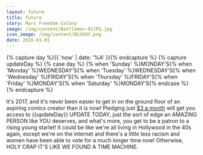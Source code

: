 ```yaml
---
layout: future
title: future
story: Mars Freedom Colony
image: /img/content/Battlemon-01JPG.jpg
icon_image: /img/content/BLUSHY.png
date: 2016-01-01
---
```


{% capture day %}{{ 'now' | date: '%A' }}{% endcapture %}
{% capture updateDay %}
{% case day %}
  {% when 'Sunday' %}MONDAY'S{% when 'Monday' %}WEDNESDAY'S{% when 'Tuesday' %}WEDNESDAY'S{% when 'Wednesday' %}FRIDAY'S{% when 'Thursday' %}FRIDAY'S{% when 'Friday' %}MONDAY'S{% when 'Saturday' %}MONDAY'S{% endcase %}
{% endcapture %}

It's 2017, and it's never been easier to get in on the ground floor of an aspiring comics creator than it is now! Pledging just [$3 a month](http://patreon.com/fabelaro) 
will get you access to {{updateDay}} UPDATE TODAY, just the sort of edge an AMAZING PERSON like YOU deserves, and what's more, you get to be a patron to a 
rising young starlet! It could be like we're all living in Hollywood in the 40s again, except we're on the internet and there's a little less racism and women have been 
able to vote for a much longer time now! Otherwise, HOLY CRAP IT'S LIKE WE FOUND A TIME MACHINE.
